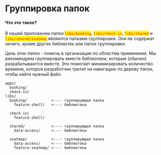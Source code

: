 # Группировка папок

#### Что это такое?

В нашей приложении папки <mark style="color:red;">`libs/booking`</mark>, <mark style="color:red;">`libs/check-in`</mark>, <mark style="color:red;">`libs/shared`</mark> и <mark style="color:red;">`libs/shared/seatmap`</mark> являются папками группировки. Они не содержат ничего, кроме других библиотек или папок группировки.

Цель этих папок - помочь в организации по областям применения. Мы рекомендуем группировать вместе библиотеки, которые (обычно) разрабатываются вместе. Это помогает минимизировать количество времени, которое разработчик тратит на навигацию по дереву папок, чтобы найти нужный файл.

```
apps/
  booking/
  check-in/
libs/
  booking/           <---- группирующая папка 
    feature-shell/   <---- библиотека 
    
  check-in/
    feature-shell/
    
  shared/            <---- группирующая папка 
    data-access/     <---- библиотека 
    
  seatmap/           <---- группирующая папка
    data-access/     <---- библиотека
    feature-seatmap/ <---- библиотека
```
